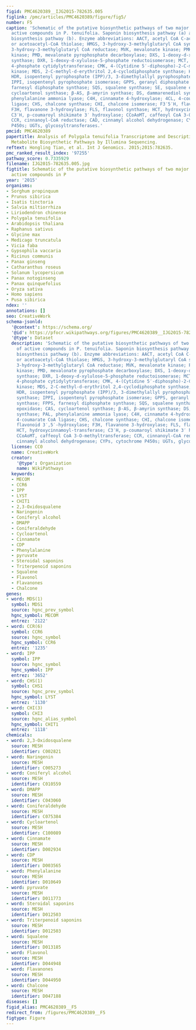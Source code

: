 ```yaml
---
figid: PMC4620389__IJG2015-782635.005
figlink: /pmc/articles/PMC4620389/figure/fig5/
number: F5
caption: 'Schematic of the putative biosynthetic pathways of two major classes of
  active compounds in P. tenuifolia. Saponin biosynthesis pathway (a) and phenylpropanoid
  biosynthesis pathway (b). Enzyme abbreviations: AACT, acetyl CoA C-acetyltransferase
  or acetoacetyl-CoA thiolase; HMGS, 3-hydroxy-3-methylglutaryl CoA synthase; HMGR,
  3-hydroxy-3-methylglutaryl CoA reductase; MVK, mevalonate kinase; PMK, phosphomevalonate
  kinase; PMD, mevalonate pyrophosphate decarboxylase; DXS, 1-deoxy-d-xylulose-5-phosphate
  synthase; DXR, 1-deoxy-d-xylulose-5-phosphate reductoisomerase; MCT, 2-C-methyl-erythritol
  4-phosphate cytidylytransferase; CMK, 4-(Cytidine 5′-diphospho)-2-C-methyl-d-erythritol
  kinase; MDS, 2-C-methyl-d-erythritol 2,4-cyclodiphosphate synthase; HDS, 1-hydroxy-2-methyl-butenyl-4-diphosphatesynthase;
  HDR, isopentenyl pyrophosphate (IPP)/3, 3-dimethylallyl pyrophosphate (DMAPP) synthase;
  IPPI, isopentenyl pyrophosphate isomerase; GPPS, geranyl diphosphate synthase; FPPS,
  farnesyl diphosphate synthase; SQS, squalene synthase; SE, squalene epoxidase; CAS,
  cycloartenol synthase; β-AS, β-amyrin synthase; DS, dammarenediol synthase; PAL,
  phenylalanine ammonia lyase; C4H, cinnamate 4-hydroxylase; 4CL, 4-coumarate CoA
  ligase; CHS, chalcone synthase; CHI, chalcone isomerase; F3′5′H, flavonoid 3′,5′-hydroxylase;
  F3H, flavanone 3-hydroxylase; FLS, flavonol synthase; HCT, hydroxycinnamoyl-transferase;
  C3′H, p-coumaroyl shikimate 3′ hydroxylase; CCoAoMT, caffeoyl CoA 3-O-methyltransferase;
  CCR, cinnanoyl-CoA reductase; CAD, cinnamyl alcohol dehydrogenase; CYPs, cytochrome
  P450s; UGTs, glycosyltransferases.'
pmcid: PMC4620389
papertitle: Analysis of Polygala tenuifolia Transcriptome and Description of Secondary
  Metabolite Biosynthetic Pathways by Illumina Sequencing.
reftext: Hongling Tian, et al. Int J Genomics. 2015;2015:782635.
pmc_ranked_result_index: '97255'
pathway_score: 0.7335929
filename: IJG2015-782635.005.jpg
figtitle: Schematic of the putative biosynthetic pathways of two major classes of
  active compounds in P
year: '2015'
organisms:
- Sorghum propinquum
- Prunus sibirica
- Isatis tinctoria
- Salvia miltiorrhiza
- Liriodendron chinense
- Polygala tenuifolia
- Arabidopsis thaliana
- Raphanus sativus
- Glycine max
- Medicago truncatula
- Vicia faba
- Gypsophila vaccaria
- Ricinus communis
- Panax ginseng
- Catharanthus roseus
- Solanum lycopersicum
- Panax notoginseng
- Panax quinquefolius
- Oryza sativa
- Homo sapiens
- Pusa sibirica
ndex: ''
annotations: []
seo: CreativeWork
schema-jsonld:
  '@context': https://schema.org/
  '@id': https://pfocr.wikipathways.org/figures/PMC4620389__IJG2015-782635.005.html
  '@type': Dataset
  description: 'Schematic of the putative biosynthetic pathways of two major classes
    of active compounds in P. tenuifolia. Saponin biosynthesis pathway (a) and phenylpropanoid
    biosynthesis pathway (b). Enzyme abbreviations: AACT, acetyl CoA C-acetyltransferase
    or acetoacetyl-CoA thiolase; HMGS, 3-hydroxy-3-methylglutaryl CoA synthase; HMGR,
    3-hydroxy-3-methylglutaryl CoA reductase; MVK, mevalonate kinase; PMK, phosphomevalonate
    kinase; PMD, mevalonate pyrophosphate decarboxylase; DXS, 1-deoxy-d-xylulose-5-phosphate
    synthase; DXR, 1-deoxy-d-xylulose-5-phosphate reductoisomerase; MCT, 2-C-methyl-erythritol
    4-phosphate cytidylytransferase; CMK, 4-(Cytidine 5′-diphospho)-2-C-methyl-d-erythritol
    kinase; MDS, 2-C-methyl-d-erythritol 2,4-cyclodiphosphate synthase; HDS, 1-hydroxy-2-methyl-butenyl-4-diphosphatesynthase;
    HDR, isopentenyl pyrophosphate (IPP)/3, 3-dimethylallyl pyrophosphate (DMAPP)
    synthase; IPPI, isopentenyl pyrophosphate isomerase; GPPS, geranyl diphosphate
    synthase; FPPS, farnesyl diphosphate synthase; SQS, squalene synthase; SE, squalene
    epoxidase; CAS, cycloartenol synthase; β-AS, β-amyrin synthase; DS, dammarenediol
    synthase; PAL, phenylalanine ammonia lyase; C4H, cinnamate 4-hydroxylase; 4CL,
    4-coumarate CoA ligase; CHS, chalcone synthase; CHI, chalcone isomerase; F3′5′H,
    flavonoid 3′,5′-hydroxylase; F3H, flavanone 3-hydroxylase; FLS, flavonol synthase;
    HCT, hydroxycinnamoyl-transferase; C3′H, p-coumaroyl shikimate 3′ hydroxylase;
    CCoAoMT, caffeoyl CoA 3-O-methyltransferase; CCR, cinnanoyl-CoA reductase; CAD,
    cinnamyl alcohol dehydrogenase; CYPs, cytochrome P450s; UGTs, glycosyltransferases.'
  license: CC0
  name: CreativeWork
  creator:
    '@type': Organization
    name: WikiPathways
  keywords:
  - MECOM
  - CCR6
  - IPP
  - LYST
  - CHIT1
  - 2,3-Oxidosqualene
  - Naringenin
  - Coniferyl alcohol
  - DMAPP
  - Coniferaldehyde
  - Cycloartenol
  - Cinnamate
  - CDP
  - Phenylalanine
  - pyruvate
  - Steroidal saponins
  - Triterpenoid saponins
  - Squalene
  - Flavonol
  - Flavanones
  - Chalcone
genes:
- word: MDS(1)
  symbol: MDS1
  source: hgnc_prev_symbol
  hgnc_symbol: MECOM
  entrez: '2122'
- word: CCR(6)
  symbol: CCR6
  source: hgnc_symbol
  hgnc_symbol: CCR6
  entrez: '1235'
- word: IPP
  symbol: IPP
  source: hgnc_symbol
  hgnc_symbol: IPP
  entrez: '3652'
- word: CHS(1)
  symbol: CHS1
  source: hgnc_prev_symbol
  hgnc_symbol: LYST
  entrez: '1130'
- word: CHI(3)
  symbol: CHI3
  source: hgnc_alias_symbol
  hgnc_symbol: CHIT1
  entrez: '1118'
chemicals:
- word: 2,3-Oxidosqualene
  source: MESH
  identifier: C002821
- word: Naringenin
  source: MESH
  identifier: C005273
- word: Coniferyl alcohol
  source: MESH
  identifier: C010559
- word: DMAPP
  source: MESH
  identifier: C043060
- word: Coniferaldehyde
  source: MESH
  identifier: C075384
- word: Cycloartenol
  source: MESH
  identifier: C100089
- word: Cinnamate
  source: MESH
  identifier: D002934
- word: CDP
  source: MESH
  identifier: D003565
- word: Phenylalanine
  source: MESH
  identifier: D010649
- word: pyruvate
  source: MESH
  identifier: D011773
- word: Steroidal saponins
  source: MESH
  identifier: D012503
- word: Triterpenoid saponins
  source: MESH
  identifier: D012503
- word: Squalene
  source: MESH
  identifier: D013185
- word: Flavonol
  source: MESH
  identifier: D044948
- word: Flavanones
  source: MESH
  identifier: D044950
- word: Chalcone
  source: MESH
  identifier: D047188
diseases: []
figid_alias: PMC4620389__F5
redirect_from: /figures/PMC4620389__F5
figtype: Figure
---
```

